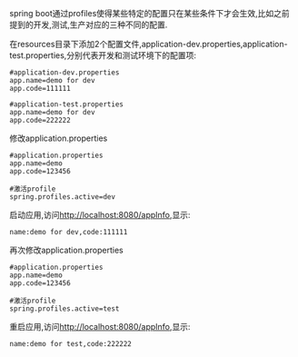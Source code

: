 spring boot通过profiles使得某些特定的配置只在某些条件下才会生效,比如之前提到的开发,测试,生产对应的三种不同的配置.

在resources目录下添加2个配置文件,application-dev.properties,application-test.properties,分别代表开发和测试环境下的配置项:
```properties
#application-dev.properties
app.name=demo for dev
app.code=111111
```

```
#application-test.properties
app.name=demo for dev
app.code=222222
```
修改application.properties
```
#application.properties
app.name=demo
app.code=123456

#激活profile
spring.profiles.active=dev
```
启动应用,访问[http://localhost:8080/appInfo](http://localhost:8080/appInfo),显示:
```
name:demo for dev,code:111111
```
再次修改application.properties
```
#application.properties
app.name=demo
app.code=123456

#激活profile
spring.profiles.active=test
```
重启应用,访问[http://localhost:8080/appInfo](http://localhost:8080/appInfo),显示:
```
name:demo for test,code:222222
```
